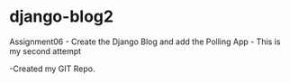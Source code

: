 # django-blog2
Assignment06 - Create the Django Blog and add the Polling App  - This is my second attempt

-Created my GIT Repo.
